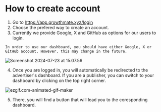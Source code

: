 # How to create account


1. Go to <a href="https://app.growthmate.xyz/login" target="_blank">https://app.growthmate.xyz/login</a>
2. Choose the prefered way to create an account.
3. Currently we provide Google, X and GitHub as options for our users to login. 

```admonish note
In order to use our dashboard, you should have either Google, X or GitHub account. However, this may change in the future.
```

![Screenshot 2024-07-23 at 15.07.56](https://hackmd.io/_uploads/HJLLimT_C.png)

4. Once you are logged in, you will automatically be redirected to the advertiser's dashboard. If you are a publisher, you can switch to your dashboard by clicking on the top right corner.

![ezgif.com-animated-gif-maker](https://hackmd.io/_uploads/BkQwQc0_R.gif)


5. There, you will find a button that will lead you to the coresponding dashboard.

